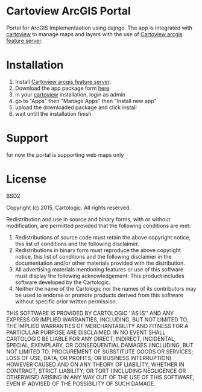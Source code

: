 # Cartoview ArcGIS Portal

Portal for ArcGIS Implementaation using dajngo. The app is integrated with [cartoview](https://github.com/cartologic/cartoview) to manage maps and layers with the use of [Cartoview arcgis feature server](https://github.com/cartologic/cartoview_arcgis_feature_server).

# Installation

1. Install [Cartoview arcgis feature server](https://github.com/cartologic/cartoview_arcgis_feature_server).
2. Download the app package form [here](http://cartologic.com/cartoview2/apps/)
2. in your [cartoview](github.com/cartologic/cartoview) installation, login as admin
3. go to "Apps" then "Manage Apps" then "Install new app"
4. upload the downloaded package and click install
5. wait untill the installation finish

# Support
for now the portal is supporting web maps only

# License
BSD2

Copyright (c) 2015, Cartologic.
All rights reserved.

Redistribution and use in source and binary forms, with or without modification, are permitted provided that the following conditions are met:

1. Redistributions of source code must retain the above copyright notice, this list of conditions and the following disclaimer.
2. Redistributions in binary form must reproduce the above copyright notice, this list of conditions and the following disclaimer in the documentation and/or other materials provided with the distribution.
3. All advertising materials mentioning features or use of this software must display the following acknowledgement: This product includes software developed by the Cartologic.
4. Neither the name of the Cartologic nor the names of its contributors may be used to endorse or promote products
   derived from this software without specific prior written permission.

THIS SOFTWARE IS PROVIDED BY CARTOLOGIC ''AS IS'' AND ANY
EXPRESS OR IMPLIED WARRANTIES, INCLUDING, BUT NOT LIMITED TO, THE IMPLIED
WARRANTIES OF MERCHANTABILITY AND FITNESS FOR A PARTICULAR PURPOSE ARE
DISCLAIMED. IN NO EVENT SHALL CARTOLOGIC BE LIABLE FOR ANY
DIRECT, INDIRECT, INCIDENTAL, SPECIAL, EXEMPLARY, OR CONSEQUENTIAL DAMAGES
(INCLUDING, BUT NOT LIMITED TO, PROCUREMENT OF SUBSTITUTE GOODS OR SERVICES;
LOSS OF USE, DATA, OR PROFITS; OR BUSINESS INTERRUPTION) HOWEVER CAUSED AND
ON ANY THEORY OF LIABILITY, WHETHER IN CONTRACT, STRICT LIABILITY, OR TORT
(INCLUDING NEGLIGENCE OR OTHERWISE) ARISING IN ANY WAY OUT OF THE USE OF THIS
SOFTWARE, EVEN IF ADVISED OF THE POSSIBILITY OF SUCH DAMAGE.
